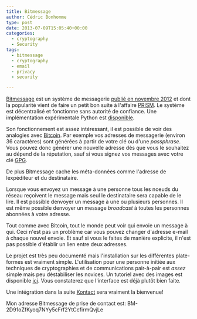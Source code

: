 ```yaml
---
title: Bitmessage
author: Cédric Bonhomme
type: post
date: 2013-07-09T15:05:40+00:00
categories:
  - cryptography
  - Security
tags:
  - bitmessage
  - cryptography
  - email
  - privacy
  - security

---
```

[Bitmessage][1] est un système de messagerie [publié en novembre 2012][2] et dont la popularité vient de faire un petit bon suite à l'affaire [PRISM][3]. Le système est décentralisé et fonctionne sans autorité de confiance. Une implémentation expérimentale Python est [disponible][4].

Son fonctionnement est assez intéressant, il est possible de voir des analogies avec [Bitcoin][5]. Par exemple vos adresses de messagerie (environ 36 caractères) sont générées à partir de votre clé ou d'une _passphrase_. Vous pouvez donc générer une nouvelle adresse dès que vous le souhaitez au dépend de la réputation, sauf si vous signez vos messages avec votre clé [GPG][6].

De plus Bitmessage cache les méta-données comme l'adresse de lexpéditeur et du destinataire.

Lorsque vous envoyez un message à une personne tous les noeuds du réseau reçoivent le message mais seul le destinataire sera capable de le lire. Il est possible denvoyer un message à une ou plusieurs personnes. Il est même possible denvoyer un message _broadcast_ à toutes les personnes abonnées à votre adresse.

Tout comme avec Bitcoin, tout le monde peut voir qui envoie un message à qui. Ceci n'est pas un problème car vous pouvez changer d'adresse e-mail à chaque nouvel envoie. Et sauf si vous le faites de manière explicite, il n'est pas possible d'établir un lien entre deux adresses.

Le projet est très peu documenté mais l'installation sur les différentes plate-formes est vraiment simple. L'utilisation pour une personne initiée aux techniques de cryptographies et de communications pair-à-pair est _assez_ simple mais peu déstabiliser les novices. Un tutoriel avec des images est disponible [ici][7]. Vous constaterez que l'interface est déjà plutôt bien faite.

Une intégration dans la suite [Kontact][8] sera vraiment la bienvenue!

Mon adresse Bitmessage de prise de contact est: BM-2D91oZfKyoq7NYy5cFrf2YtCcfirmQvjLe

 [1]: https://bitmessage.org
 [2]: https://bitmessage.org/bitmessage.pdf
 [3]: https://fr.wikipedia.org/wiki/PRISM_(programme_de_surveillance)
 [4]: https://github.com/Bitmessage/
 [5]: http://bitcoin.org/
 [6]: https://en.wikipedia.org/wiki/GNU_Privacy_Guard
 [7]: http://cryptojunky.com/blog/2013/03/09/setting-up-and-using-bitmessage-an-encrypted-communications-platform-based-on-bitcoin/
 [8]: http://userbase.kde.org/Kontact